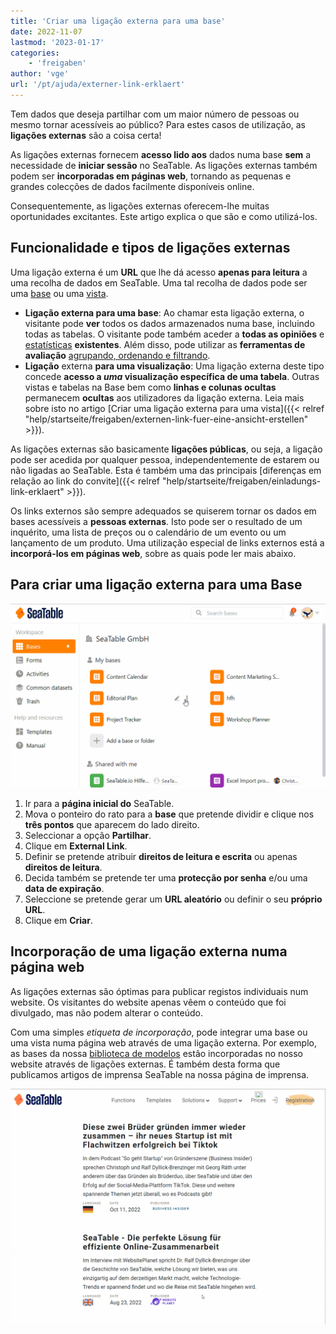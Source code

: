 ```yaml
---
title: 'Criar uma ligação externa para uma base'
date: 2022-11-07
lastmod: '2023-01-17'
categories:
    - 'freigaben'
author: 'vge'
url: '/pt/ajuda/externer-link-erklaert'
---
```


Tem dados que deseja partilhar com um maior número de pessoas ou mesmo tornar acessíveis ao público? Para estes casos de utilização, as **ligações externas** são a coisa certa!

As ligações externas fornecem **acesso lido aos** dados numa base **sem** a necessidade de **iniciar sessão** no SeaTable. As ligações externas também podem ser **incorporadas em páginas web**, tornando as pequenas e grandes colecções de dados facilmente disponíveis online.

Consequentemente, as ligações externas oferecem-lhe muitas oportunidades excitantes. Este artigo explica o que são e como utilizá-los.

## Funcionalidade e tipos de ligações externas

Uma ligação externa é um **URL** que lhe dá acesso **apenas para leitura** a uma recolha de dados em SeaTable. Uma tal recolha de dados pode ser uma [base](/pt/docs/handbuch/datenmanagement/bases/) ou uma [vista](/pt/docs/handbuch/datenmanagement/ansichten/).

- **Ligação externa para uma base**: Ao chamar esta ligação externa, o visitante pode **ver** todos os dados armazenados numa base, incluindo todas as tabelas. O visitante pode também aceder a **todas as opiniões** e [estatísticas](/pt/docs/handbuch/datenmanagement/statistiken/) **existentes**. Além disso, pode utilizar as **ferramentas de avaliação** [agrupando, ordenando e filtrando](/pt/docs/handbuch/datenmanagement/gruppierung-sortierung-filter/).
- **Ligação** externa **para uma visualização**: Uma ligação externa deste tipo concede **acesso a _uma_ visualização específica de uma tabela**. Outras vistas e tabelas na Base bem como **linhas e colunas ocultas** permanecem **ocultas** aos utilizadores da ligação externa. Leia mais sobre isto no artigo [Criar uma ligação externa para uma vista]({{< relref "help/startseite/freigaben/externen-link-fuer-eine-ansicht-erstellen" >}}).

As ligações externas são basicamente **ligações públicas**, ou seja, a ligação pode ser acedida por qualquer pessoa, independentemente de estarem ou não ligadas ao SeaTable. Esta é também uma das principais [diferenças em relação ao link do convite]({{< relref "help/startseite/freigaben/einladungs-link-erklaert" >}}).

Os links externos são sempre adequados se quiserem tornar os dados em bases acessíveis a **pessoas externas**. Isto pode ser o resultado de um inquérito, uma lista de preços ou o calendário de um evento ou um lançamento de um produto. Uma utilização especial de links externos está a **incorporá-los em páginas web**, sobre as quais pode ler mais abaixo.

## Para criar uma ligação externa para uma Base

![Ligação externa explicada](images/Externer-Link-erklaert.gif)

1. Ir para a **página inicial do** SeaTable.
2. Mova o ponteiro do rato para a **base** que pretende dividir e clique nos **três pontos** que aparecem do lado direito.
3. Seleccionar a opção **Partilhar**.
4. Clique em **External Link**.
5. Definir se pretende atribuir **direitos de leitura e escrita** ou apenas **direitos de leitura**.
6. Decida também se pretende ter uma **protecção por senha** e/ou uma **data de expiração**.
7. Seleccione se pretende gerar um **URL aleatório** ou definir o seu **próprio URL**.
8. Clique em **Criar**.

## Incorporação de uma ligação externa numa página web

As ligações externas são óptimas para publicar registos individuais num website. Os visitantes do website apenas vêem o conteúdo que foi divulgado, mas não podem alterar o conteúdo.

Com uma simples _etiqueta de incorporação_, pode integrar uma base ou uma vista numa página web através de uma ligação externa. Por exemplo, as bases da nossa [biblioteca de modelos](/pt/docs/templates/) estão incorporadas no nosso website através de ligações externas. É também desta forma que publicamos artigos de imprensa SeaTable na nossa página de imprensa.

![Incorporação de uma ligação externa numa página web](images/externer-link-in-webseite.gif)
